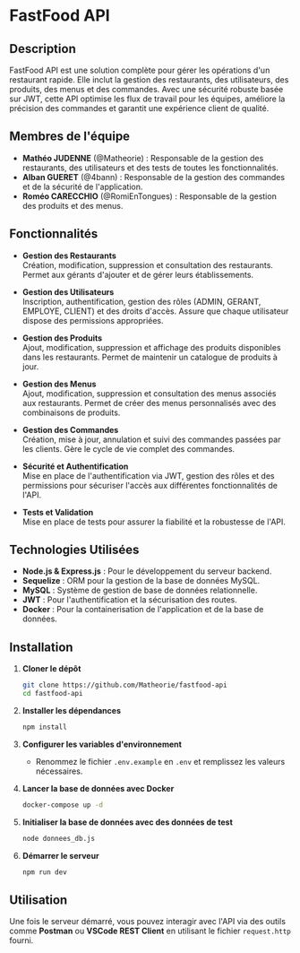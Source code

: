 # FastFood API

## Description

FastFood API est une solution complète pour gérer les opérations d'un restaurant rapide. Elle inclut la gestion des restaurants, des utilisateurs, des produits, des menus et des commandes. Avec une sécurité robuste basée sur JWT, cette API optimise les flux de travail pour les équipes, améliore la précision des commandes et garantit une expérience client de qualité.

## Membres de l'équipe

- **Mathéo JUDENNE** (@Matheorie) : Responsable de la gestion des restaurants, des utilisateurs et des tests de toutes les fonctionnalités.
- **Alban GUERET** (@4bann) : Responsable de la gestion des commandes et de la sécurité de l'application.
- **Roméo CARECCHIO** (@RomiEnTongues) : Responsable de la gestion des produits et des menus.

## Fonctionnalités

- **Gestion des Restaurants**\
  Création, modification, suppression et consultation des restaurants. Permet aux gérants d'ajouter et de gérer leurs établissements.

- **Gestion des Utilisateurs**\
  Inscription, authentification, gestion des rôles (ADMIN, GERANT, EMPLOYE, CLIENT) et des droits d'accès. Assure que chaque utilisateur dispose des permissions appropriées.

- **Gestion des Produits**\
  Ajout, modification, suppression et affichage des produits disponibles dans les restaurants. Permet de maintenir un catalogue de produits à jour.&#x20;

- **Gestion des Menus**\
  Ajout, modification, suppression et consultation des menus associés aux restaurants. Permet de créer des menus personnalisés avec des combinaisons de produits.

- **Gestion des Commandes**\
  Création, mise à jour, annulation et suivi des commandes passées par les clients. Gère le cycle de vie complet des commandes.

- **Sécurité et Authentification**\
  Mise en place de l'authentification via JWT, gestion des rôles et des permissions pour sécuriser l'accès aux différentes fonctionnalités de l'API.

- **Tests et Validation**\
  Mise en place de tests  pour assurer la fiabilité et la robustesse de l'API.

## Technologies Utilisées

- **Node.js & Express.js** : Pour le développement du serveur backend.
- **Sequelize** : ORM pour la gestion de la base de données MySQL.
- **MySQL** : Système de gestion de base de données relationnelle.
- **JWT** : Pour l'authentification et la sécurisation des routes.
- **Docker** : Pour la containerisation de l'application et de la base de données.

## Installation

1. **Cloner le dépôt**

   ```bash
   git clone https://github.com/Matheorie/fastfood-api
   cd fastfood-api
   ```

2. **Installer les dépendances**

   ```bash
   npm install
   ```

3. **Configurer les variables d'environnement**

   - Renommez le fichier `.env.example` en `.env` et remplissez les valeurs nécessaires.

4. **Lancer la base de données avec Docker**

   ```bash
   docker-compose up -d
   ```

5. **Initialiser la base de données avec des données de test**

   ```bash
   node donnees_db.js
   ```

6. **Démarrer le serveur**

   ```bash
   npm run dev
   ```

## Utilisation

Une fois le serveur démarré, vous pouvez interagir avec l'API via des outils comme **Postman** ou **VSCode REST Client** en utilisant le fichier `request.http` fourni.